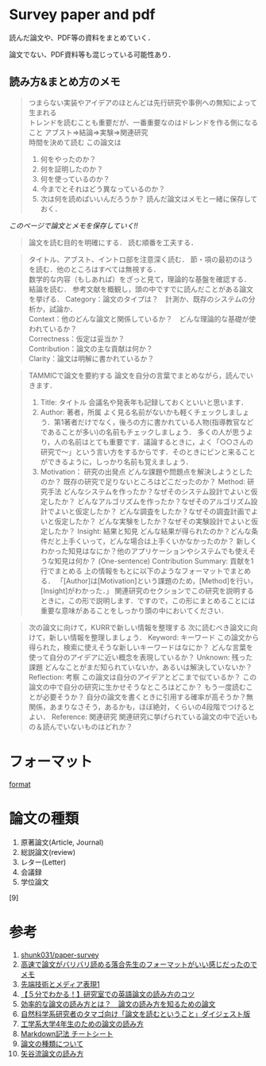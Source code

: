 # Survey paper and pdf
読んだ論文や、PDF等の資料をまとめていく．

論文でない、PDF資料等も混じっている可能性あり．
<!--
![代替テキスト](画像のURL)

>引用
-->
## 読み方&まとめ方のメモ


>つまらない実装やアイデアのほとんどは先行研究や事例への無知によって生まれる  
>トレンドを読むことも重要だが、一番重要なのはドレンドを作る側になること
 >アブスト=>結論=>実験=>関連研究  
 >時間を決めて読む
 >この論文は
 >1. 何をやったのか？
 >2. 何を証明したのか？
 >3. 何を使っているのか？
 >4. 今までとそれはどう異なっているのか？
 >5. 次は何を読めばいいんだろうか？
 >読んだ論文はメモと一緒に保存しておく．

 *このページで論文とメモを保存していく!!*  


 >論文を読む目的を明確にする．
 >読む順番を工夫する．


 >タイトル、アブスト、イントロ部を注意深く読む．
 >節・項の最初のほうを読む．他のところはすべては無視する．  
 >数学的な内容（もしあれば）をざっと見て，理論的な基盤を確認する．
 >結論を読む．
 >参考文献を概観し，頭の中ですでに読んだことがある論文を挙げる．
 >Category：論文のタイプは？　計測か、既存のシステムの分析か，試論か．  
 >Context：他のどんな論文と関係しているか？　どんな理論的な基礎が使われているか？  
 >Correctness：仮定は妥当か？  
 >Contribution：論文の主な貢献は何か？  
 >Clarity：論文は明解に書かれているか？

 >TAMMICで論文を要約する
 >論文を自分の言葉でまとめながら，読んでいきます．
 >1. Title: タイトル
 >会議名や発表年も記録しておくといいと思います．
 >1. Author: 著者，所属
 >よく見る名前がないかも軽くチェックしましょう．第1著者だけでなく，後ろの方に書かれている人物(指導教官などであることが多い)の名前もチェックしましょう．
 >多くの人が思うより，人の名前はとても重要です．議論するときに，よく「○○さんの研究で～」という言い方をするからです．そのときにピンと来ることができるように，しっかり名前も覚えましょう．
 >1. Motivation： 研究の出発点
 >どんな課題や問題点を解決しようとしたのか？
 >既存の研究で足りないところはどこだったのか？
 >Method: 研究手法
 >どんなシステムを作ったか？なぜそのシステム設計でよいと仮定したか？
 >どんなアルゴリズムを作ったか？なぜそのアルゴリズム設計でよいと仮定したか？
 >どんな調査をしたか？なぜその調査計画でよいと仮定したか？
 >どんな実験をしたか？なぜその実験設計でよいと仮定したか？
 >Insight: 結果と知見
 >どんな結果が得られたのか？どんな条件だと上手くいって，どんな場合は上手くいかなかったのか？
 >新しくわかった知見はなにか？他のアプリケーションやシステムでも使えそうな知見は何か？
 >(One-sentence) Contribution Summary: 貢献を1行でまとめる
 >上の情報をもとに以下のようなフォーマットでまとめる．
 >「[Author]は[Motivation]という課題のため，[Method]を行い，[Insight]がわかった．」
 >関連研究のセクションでこの研究を説明するときに，この形で説明します．ですので，この形にまとめることには重要な意味があることをしっかり頭の中においてください．

 >次の論文に向けて，KURRで新しい情報を整理する
 >次に読むべき論文に向けて，新しい情報を整理しましょう．
 >Keyword: キーワード
 >この論文から得られた，検索に使えそうな新しいキーワードはなにか？
 >どんな言葉を使って自分のアイデアに近い概念を表現しているか？
 >Unknown: 残った課題
 >どんなことがまだ知られていないか，あるいは解決していないか？
 >Reflection: 考察
 >この論文は自分のアイデアとどこまで似ているか？
 >この論文の中で自分の研究に生かせそうなところはどこか？
 >もう一度読むことが必要そうか？
 >自分の論文を書くときに引用する確率が高そうか？無関係，あまりなさそう，あるかも，ほぼ絶対，くらいの4段階でつけるとよい．
 >Reference: 関連研究
 >関連研究に挙げられている論文の中で近いもの＆読んでいないものはどれか？

# フォーマット
[format](README.md)  

# 論文の種類  

1. 原著論文(Article, Journal)  
2. 総説論文(review)  
3. レター(Letter)  
4. 会議録  
5. 学位論文  

[9]
# 参考  
 1. [shunk031/paper-survey](https://github.com/shunk031/paper-survey)  
 2. [高速で論文がバリバリ読める落合先生のフォーマットがいい感じだったのでメモ](http://lafrenze.hatenablog.com/entry/2015/08/04/120205)  
 3. [先端技術とメディア表現1](https://www.slideshare.net/Ochyai/1-ftma15)  
 4. [【５分でわかる！】研究室での英語論文の読み方のコツ](https://rabotiku-sato.com/entry/2016/11/29/020928/)
 5. [効率的な論文の読み方とは？　論文の読み方を知るための論文](https://hikaru1122.hatenadiary.jp/entry/ronbun-no-yomikata)
 6. [自然科学系研究者のタマゴ向け「論文を読むということ」ダイジェスト版](http://www.chem.waseda.ac.jp/koide/20160108.pdf)  
 7. [工学系大学4年生のための論文の読み方](https://www.slideshare.net/ychtanaka/4-89034938)
 8. [Markdown記法 チートシート](https://qiita.com/Qiita/items/c686397e4a0f4f11683d)  
 9. [論文の種類について](https://www.lib.hokudai.ac.jp/uploads/2018/02/3-30_%E8%AB%96%E6%96%87%E3%81%AE%E7%A8%AE%E9%A1%9E%E3%81%AB%E3%81%A4%E3%81%84%E3%81%A6v1.0.pdf) 
 10. [矢谷流論文の読み方](https://iis-lab.org/misc/paperreading/)
